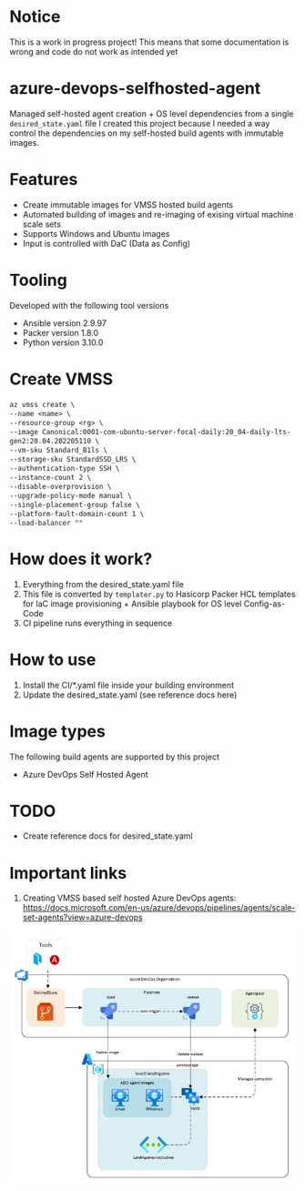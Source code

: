 # Notice

This is a work in progress project! This means that some documentation is wrong and code do not work as intended yet

# azure-devops-selfhosted-agent
Managed self-hosted agent creation + OS level dependencies from a single `desired_state.yaml` file
I created this project because I needed a way control the dependencies on my self-hosted build agents with immutable images.

# Features

* Create immutable images for VMSS hosted build agents
* Automated building of images and re-imaging of exising virtual machine scale sets
* Supports Windows and Ubuntu images
* Input is controlled with DaC (Data as Config)

# Tooling

Developed with the following tool versions

* Ansible version 2.9.97
* Packer version 1.8.0
* Python version 3.10.0


# Create VMSS
```
az vmss create \
--name <name> \
--resource-group <rg> \
--image Canonical:0001-com-ubuntu-server-focal-daily:20_04-daily-lts-gen2:20.04.202205110 \
--vm-sku Standard_B1ls \
--storage-sku StandardSSD_LRS \
--authentication-type SSH \
--instance-count 2 \
--disable-overprovision \
--upgrade-policy-mode manual \
--single-placement-group false \
--platform-fault-domain-count 1 \
--load-balancer ""
```

# How does it work?

1. Everything from the desired_state.yaml file
2. This file is converted by `templater.py` to Hasicorp Packer HCL templates for IaC image provisioning + Ansible playbook for OS level Config-as-Code
3. CI pipeline runs everything in sequence

# How to use

1. Install the CI/\*.yaml file inside your building environment
2. Update the desired_state.yaml (see reference docs here)

# Image types

The following build agents are supported by this project

* Azure DevOps Self Hosted Agent

# TODO

* Create reference docs for desired_state.yaml

# Important links

1. Creating VMSS based self hosted Azure DevOps agents: https://docs.microsoft.com/en-us/azure/devops/pipelines/agents/scale-set-agents?view=azure-devops

![alt text](docs/images/overview.png "Title")
